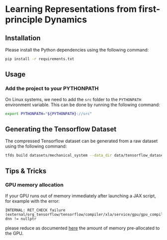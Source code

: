 # Learning Representations from first-principle Dynamics

## Installation

Please install the Python dependencies using the following command:
```bash
pip install -r requirements.txt
```

## Usage

### Add the project to your PYTHONPATH

On Linux systems, we need to add the `src` folder to the `PYTHONPATH` environment variable. 
This can be done by running the following command:

```bash
export PYTHONPATH="${PYTHONPATH}://src"
```

## Generating the Tensorflow Dataset

The compressed Tensorflow dataset can be generated from a raw dataset using the following command:
```bash
tfds build datasets/mechanical_system --data_dir data/tensorflow_datasets --overwrite
```

## Tips & Tricks

### GPU memory allocation

If your GPU runs out of memory immediately after launching a JAX script, for example with the error:

```
INTERNAL: RET_CHECK failure (external/org_tensorflow/tensorflow/compiler/xla/service/gpu/gpu_compiler.cc:626) dnn != nullptr 
```

please reduce as documented [here](https://jax.readthedocs.io/en/latest/gpu_memory_allocation.html) the amount of memory 
pre-allocated to the GPU.
